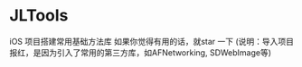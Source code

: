 # JLTools
iOS  项目搭建常用基础方法库  如果你觉得有用的话，就star 一下 (说明：导入项目报红，是因为引入了常用的第三方库，如AFNetworking, SDWebImage等)

